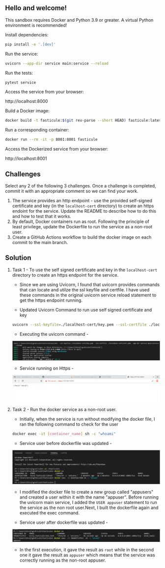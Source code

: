 ## Hello and welcome!

This sandbox requires Docker and Python 3.9 or greater. A virtual Python environment is recommended!

Install dependencies:
```bash
pip install -e '.[dev]'
```
Run the service:
```bash
uvicorn --app-dir service main:service --reload
```
Run the tests:
```bash
pytest service
```
Access the service from your browser:

http://localhost:8000

Build a Docker image:
```bash
docker build -t fasticule:$(git rev-parse --short HEAD) fasticule:latest .
```
Run a corresponding container:
```bash
docker run --rm -it -p 8001:8001 fasticule
```
Access the Dockerized service from your browser:

http://localhost:8001

## Challenges

Select any 2 of the following 3 challenges. Once a challenge is completed, commit it with an appropriate comment so we can find your work. 

1. The service provides an http endpoint - use the provided self-signed certificate and key (in the `localhost-cert` directory) to create an https endoint for the service. Update the README to describe how to do this and how to test that it works.
1. By default, Docker containers run as root. Following the principle of least privilege, update the Dockerfile to run the service as a non-root user. 
1. Create a GitHub Actions workflow to build the docker image on each commit to the main branch. 

## Solution

1. Task 1 - To use the self signed certificate and key in the `localhost-cert` directory to create an https endpoint for the service.

    * Since we are using Uvicorn, I found that uvicorn provides commands that can locate and utilze the ssl keyfile and certfile. I have used these commands in the original uvicorn service reload statement to get the https endpoint running.

    * Updated Uvicorn Command to run use self signed certificate and key

    ```bash
    uvicorn --ssl-keyfile=./localhost-cert/key.pem --ssl-certfile ./localhost-cert/cert.pem --app-dir service main:service --reload
    ```

    * Executing the uvicorn command - 
    
    ![Image 1 - Uvicorn command run](/screenshots/s1.png "Image 1 - Uvicorn command run")

    * Service running on Https - 

    ![Image 2 - Service running on https](/screenshots/s2.png "Image 2 - Service running on https")

1. Task 2  - Run the docker service as a non-root user.

    * Initially, when the service is run without modifying the docker file, I ran the following command to check for the user

    ```bash
    docker exec -it [container_name] sh -c "whoami"
    ```

    * Service user before dockerfile was updated - 

    ![Image 3 - User before dockerfile update](/screenshots/s3.png "Image 3 - User before dockerfile update")

    * I modified the docker file to create a new group called "appusers" and created a user within it with the name "appuser".
    Before running the uvicorn main service, I added the `USER appuser` statement to run the service as the non root user.Next, I built the dockerfile again and executed the exec command.

    * Service user after dockerfile was updated - 

    ![Image 4 - User after updating dockerfile](/screenshots/s4.png "Image 4 - User after updating dockerfile")

    * In the first execution, it gave the result as `root` while in the second one it gave the result as `appuser` which means that the service was correctly running as the non-root appuser.